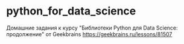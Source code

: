 # python_for_data_science
Домашние задания к курсу "Библиотеки Python для Data Science: продолжение" от Geekbrains https://geekbrains.ru/lessons/81507